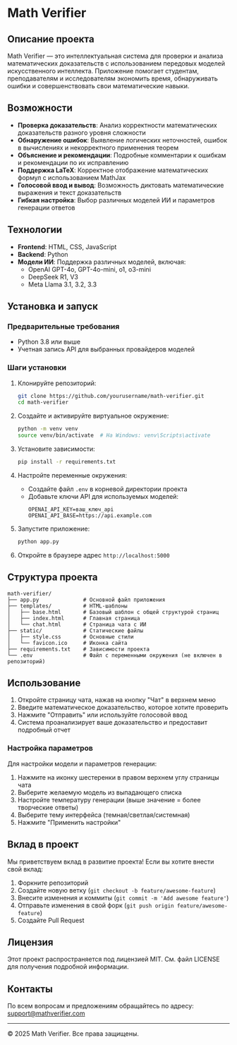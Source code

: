 # Math Verifier

## Описание проекта

Math Verifier — это интеллектуальная система для проверки и анализа математических доказательств с использованием передовых моделей искусственного интеллекта. Приложение помогает студентам, преподавателям и исследователям экономить время, обнаруживать ошибки и совершенствовать свои математические навыки.

## Возможности

- **Проверка доказательств**: Анализ корректности математических доказательств разного уровня сложности
- **Обнаружение ошибок**: Выявление логических неточностей, ошибок в вычислениях и некорректного применения теорем
- **Объяснение и рекомендации**: Подробные комментарии к ошибкам и рекомендации по их исправлению
- **Поддержка LaTeX**: Корректное отображение математических формул с использованием MathJax
- **Голосовой ввод и вывод**: Возможность диктовать математические выражения и текст доказательств
- **Гибкая настройка**: Выбор различных моделей ИИ и параметров генерации ответов

## Технологии

- **Frontend**: HTML, CSS, JavaScript
- **Backend**: Python
- **Модели ИИ**: Поддержка различных моделей, включая:
  - OpenAI GPT-4o, GPT-4o-mini, o1, o3-mini
  - DeepSeek R1, V3
  - Meta Llama 3.1, 3.2, 3.3

## Установка и запуск

### Предварительные требования

- Python 3.8 или выше
- Учетная запись API для выбранных провайдеров моделей

### Шаги установки

1. Клонируйте репозиторий:
   ```bash
   git clone https://github.com/yourusername/math-verifier.git
   cd math-verifier
   ```

2. Создайте и активируйте виртуальное окружение:
   ```bash
   python -m venv venv
   source venv/bin/activate  # На Windows: venv\Scripts\activate
   ```

3. Установите зависимости:
   ```bash
   pip install -r requirements.txt
   ```

4. Настройте переменные окружения:
   - Создайте файл `.env` в корневой директории проекта
   - Добавьте ключи API для используемых моделей:
     ```
     OPENAI_API_KEY=ваш_ключ_api
     OPENAI_API_BASE=https://api.example.com
     ```

5. Запустите приложение:
   ```bash
   python app.py
   ```

6. Откройте в браузере адрес `http://localhost:5000`

## Структура проекта

```
math-verifier/
├── app.py              # Основной файл приложения
├── templates/          # HTML-шаблоны
│   ├── base.html       # Базовый шаблон с общей структурой страниц
│   ├── index.html      # Главная страница
│   └── chat.html       # Страница чата с ИИ
├── static/             # Статические файлы
│   ├── style.css       # Основные стили
│   └── favicon.ico     # Иконка сайта
├── requirements.txt    # Зависимости проекта
└── .env                # Файл с переменными окружения (не включен в репозиторий)
```

## Использование

1. Откройте страницу чата, нажав на кнопку "Чат" в верхнем меню
2. Введите математическое доказательство, которое хотите проверить
3. Нажмите "Отправить" или используйте голосовой ввод
4. Система проанализирует ваше доказательство и предоставит подробный отчет

### Настройка параметров

Для настройки модели и параметров генерации:
1. Нажмите на иконку шестеренки в правом верхнем углу страницы чата
2. Выберите желаемую модель из выпадающего списка
3. Настройте температуру генерации (выше значение = более творческие ответы)
4. Выберите тему интерфейса (темная/светлая/системная)
5. Нажмите "Применить настройки"

## Вклад в проект

Мы приветствуем вклад в развитие проекта! Если вы хотите внести свой вклад:

1. Форкните репозиторий
2. Создайте новую ветку (`git checkout -b feature/awesome-feature`)
3. Внесите изменения и коммиты (`git commit -m 'Add awesome feature'`)
4. Отправьте изменения в свой форк (`git push origin feature/awesome-feature`)
5. Создайте Pull Request

## Лицензия

Этот проект распространяется под лицензией MIT. См. файл LICENSE для получения подробной информации.

## Контакты

По всем вопросам и предложениям обращайтесь по адресу: support@mathverifier.com

---

© 2025 Math Verifier. Все права защищены.